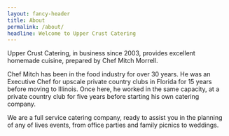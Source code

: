 ```yaml
---
layout: fancy-header
title: About
permalink: /about/
headline: Welcome to Upper Crust Catering
---
```


Upper Crust Catering, in business since 2003, provides excellent homemade cuisine, prepared by Chef Mitch Morrell.

Chef Mitch has been in the food industry for over 30 years.  He was an Executive Chef for upscale private country clubs in Florida for 15 years before moving to Illinois.  Once here, he worked in the same capacity, at a private country club for five years before starting his own catering company.

We are a full service catering company, ready to assist you in the planning of any of lives events, from office parties and family picnics to weddings.
